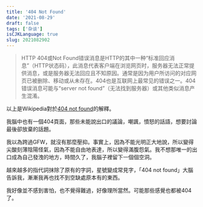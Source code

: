 ```yaml
---
title: '404 Not Found'
date: '2021-08-29'
draft: false
tags: ['杂谈']
isCJKLanguage: true
slug: 2021082902
---
```


> HTTP 404或Not Found错误消息是HTTP的其中一种“标准回应消息”（HTTP状态码），此消息代表客户端在浏览网页时，服务器无法正常提供消息，或是服务器无法回应且不知原因。通常是因为用户所访问的对应网页已被删除、移动或从未存在。404也是互联网上最常见的错误之一。404错误消息可能与“server not found”（无法找到服务器）或其他类似消息产生混淆。

以上是Wikipedia對於[404 not found](https://zh.m.wikipedia.org/wiki/HTTP_404)的解釋。

我腦中也有一個404頁面，那些未能說出口的議論，嘲諷，憤怒的話語，想要討論最後卻放棄的話題。

我以為跨過GFW，就沒有那麼壓抑。事實上，因為不能光明正大地說，所以變得尖酸刻薄陰陽怪氣，因為不能自由地表達，所以變得滿腹怨氣。我不想那唯一的出口成為自己發洩的地方，時間久了，我腦子裡留下一個個空洞。

越來越多的指代詞抹除了原有的字詞，星號變成常見字，「404 not found」大腦告訴我，漸漸我再也找不到空缺處原本有的東西。

我好像並不感到害怕，也不覺得難過，好像理所當然。可能那些感覺也都被404了。
